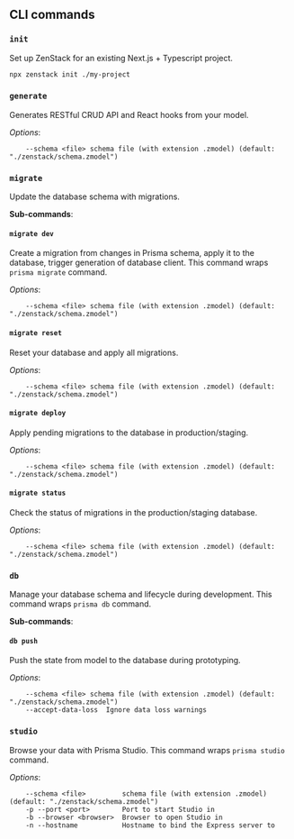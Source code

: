 ## CLI commands

### `init`

Set up ZenStack for an existing Next.js + Typescript project.

```bash
npx zenstack init ./my-project
```

### `generate`

Generates RESTful CRUD API and React hooks from your model.

_Options_:

```
    --schema <file> schema file (with extension .zmodel) (default: "./zenstack/schema.zmodel")
```

### `migrate`

Update the database schema with migrations.

**Sub-commands**:

#### `migrate dev`

Create a migration from changes in Prisma schema, apply it to the database, trigger generation of database client. This command wraps `prisma migrate` command.

_Options_:

```
    --schema <file> schema file (with extension .zmodel) (default: "./zenstack/schema.zmodel")
```

#### `migrate reset`

Reset your database and apply all migrations.

_Options_:

```
    --schema <file> schema file (with extension .zmodel) (default: "./zenstack/schema.zmodel")
```

#### `migrate deploy`

Apply pending migrations to the database in production/staging.

_Options_:

```
    --schema <file> schema file (with extension .zmodel) (default: "./zenstack/schema.zmodel")
```

#### `migrate status`

Check the status of migrations in the production/staging database.

_Options_:

```
    --schema <file> schema file (with extension .zmodel) (default: "./zenstack/schema.zmodel")
```

### `db`

Manage your database schema and lifecycle during development. This command wraps `prisma db` command.

**Sub-commands**:

#### `db push`

Push the state from model to the database during prototyping.

_Options_:

```
    --schema <file> schema file (with extension .zmodel) (default: "./zenstack/schema.zmodel")
    --accept-data-loss  Ignore data loss warnings
```

### `studio`

Browse your data with Prisma Studio. This command wraps `prisma studio` command.

_Options_:

```
    --schema <file>         schema file (with extension .zmodel) (default: "./zenstack/schema.zmodel")
    -p --port <port>        Port to start Studio in
    -b --browser <browser>  Browser to open Studio in
    -n --hostname           Hostname to bind the Express server to
```
